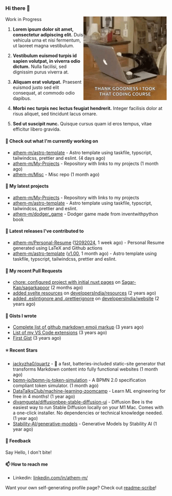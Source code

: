 ### Hi there 👋

<img align="right" src="assets/cat.gif" width="260">

Work in Progress

1. **Lorem ipsum dolor sit amet, consectetur adipiscing elit.** Duis vehicula urna et nisi fermentum, ut laoreet magna vestibulum.

2. **Vestibulum euismod turpis id sapien volutpat, in viverra odio dictum.** Nulla facilisi, sed dignissim purus viverra at.

3. **Aliquam erat volutpat.** Praesent euismod justo sed elit consequat, at commodo odio dapibus.

4. **Morbi nec turpis nec lectus feugiat hendrerit.** Integer facilisis dolor at risus aliquet, sed tincidunt lacus ornare.

5. **Sed ut suscipit nunc.** Quisque cursus quam id eros tempus, vitae efficitur libero gravida.

#### 👷 Check out what I'm currently working on

- [athem-m/astro-template](https://github.com/athem-m/astro-template) - Astro template using taskfile, typscript, tailwindcss, prettier and eslint. (4 days ago)
- [athem-m/My-Projects](https://github.com/athem-m/My-Projects) - Repository with links to my projects (1 month ago)
- [athem-m/Misc](https://github.com/athem-m/Misc) - Misc repo (1 month ago)

#### 🌱 My latest projects

- [athem-m/My-Projects](https://github.com/athem-m/My-Projects) - Repository with links to my projects
- [athem-m/astro-template](https://github.com/athem-m/astro-template) - Astro template using taskfile, typscript, tailwindcss, prettier and eslint.
- [athem-m/dodger_game](https://github.com/athem-m/dodger_game) - Dodger game made from inventwithpython book

#### 🔭 Latest releases I've contributed to

- [athem-m/Personal-Resume](https://github.com/athem-m/Personal-Resume) ([12092024](https://github.com/athem-m/Personal-Resume/releases/tag/12092024), 1 week ago) - Personal Resume generated using LaTeX and Github actions
- [athem-m/astro-template](https://github.com/athem-m/astro-template) ([v1.00](https://github.com/athem-m/astro-template/releases/tag/v1.00), 1 month ago) - Astro template using taskfile, typscript, tailwindcss, prettier and eslint.

#### 🔨 My recent Pull Requests

- [chore: configured project with initial nuxt pages](https://github.com/Sagar-Kap/sagarkapoor/pull/160) on [Sagar-Kap/sagarkapoor](https://github.com/Sagar-Kap/sagarkapoor) (2 months ago)
- [added svelte resources](https://github.com/developersIndia/resources/pull/35) on [developersIndia/resources](https://github.com/developersIndia/resources) (2 years ago)
- [added .eslintignore and .prettierignore](https://github.com/developersIndia/website/pull/77) on [developersIndia/website](https://github.com/developersIndia/website) (2 years ago)

#### 📓 Gists I wrote

- [Complete list of github markdown emoji markup](https://gist.github.com/3b8d8fd538581d12f435e809166c1cce) (3 years ago)
- [List of my VS Code extensions](https://gist.github.com/cedd9dda8e27d260e7c5636292773502) (3 years ago)
- [First Gist](https://gist.github.com/d6e1f480c38fa22151ab88207f297ba1) (3 years ago)

#### ⭐ Recent Stars

- [jackyzha0/quartz](https://github.com/jackyzha0/quartz) - 🌱 a fast, batteries-included static-site generator that transforms Markdown content into fully functional websites (1 month ago)
- [bpmn-io/bpmn-js-token-simulation](https://github.com/bpmn-io/bpmn-js-token-simulation) - A BPMN 2.0 specification compliant token simulator. (1 month ago)
- [DataTalksClub/machine-learning-zoomcamp](https://github.com/DataTalksClub/machine-learning-zoomcamp) - Learn ML engineering for free in 4 months! (1 year ago)
- [divamgupta/diffusionbee-stable-diffusion-ui](https://github.com/divamgupta/diffusionbee-stable-diffusion-ui) - Diffusion Bee is the easiest way to run Stable Diffusion locally on your M1 Mac. Comes with a one-click installer. No dependencies or technical knowledge needed. (1 year ago)
- [Stability-AI/generative-models](https://github.com/Stability-AI/generative-models) - Generative Models by Stability AI (1 year ago)


#### 💬 Feedback

Say Hello, I don't bite!

#### 📫 How to reach me

- Linkedin: [linkedin.com/in/athem-m/](https://www.linkedin.com/in/athem-m/)

Want your own self-generating profile page? Check out [readme-scribe](https://github.com/muesli/readme-scribe)!


